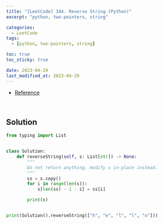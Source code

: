```yaml
---
title: "[LeetCode] 344. Reverse String (Python)"
excerpt: "python, two-pointers, string"

categories:
  - LeetCode
tags:
  - [python, two-pointers, string]

toc: true
toc_sticky: true

date: 2023-04-29
last_modified_at: 2023-04-29
---
```


- [Reference](https://leetcode.com/problems/reverse-string)

<br>

## Solution

```python
from typing import List


class Solution:
    def reverseString(self, s: List[str]) -> None:
        """
        Do not return anything, modify s in-place instead.
        """
        ss = s.copy()
        for i in range(len(s)):
            s[len(ss) - 1 - i] = ss[i]

        print(s)


print(Solution().reverseString(["h", "e", "l", "l", "o"]))
```